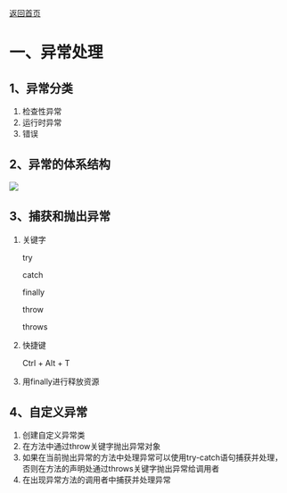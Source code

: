 <a href="/">返回首页</a>

# 一、异常处理

## 1、异常分类

1. 检查性异常
2. 运行时异常
3. 错误

## 2、异常的体系结构

![](https://img.yublog.top/img/202211041506554.png)

## 3、捕获和抛出异常

1. 关键字

   try

   catch

   finally

   throw

   throws

2. 快捷键

   Ctrl + Alt + T

3. 用finally进行释放资源

## 4、自定义异常

1. 创建自定义异常类
2. 在方法中通过throw关键字抛出异常对象
3. 如果在当前抛出异常的方法中处理异常可以使用try-catch语句捕获并处理，否则在方法的声明处通过throws关键字抛出异常给调用者
4. 在出现异常方法的调用者中捕获并处理异常